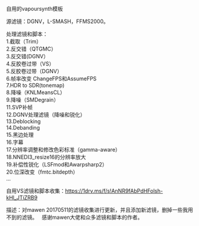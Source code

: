自用的vapoursynth模板

源滤镜：DGNV，L-SMASH，FFMS2000。

处理滤镜和脚本：  
1.截取（Trim）  
2.反交错（QTGMC）  
3.反交错(DGNV）  
4.反胶卷过带（VS）  
5.反胶卷过带（DGNV）  
6.帧率改变 ChangeFPS和AssumeFPS  
7.HDR to SDR(tonemap)  
8.降噪（KNLMeansCL）  
9.降噪（SMDegrain）  
11.SVP补帧  
12.DGNV处理滤镜（降噪和锐化）  
13.Deblocking  
14.Debanding  
15.黑边处理  
16.字幕  
17.分辨率调整和修改色彩标准（gamma-aware）  
18.NNEDI3_resize16的分辨率放大  
19.补偿性锐化（LSFmod和Awarpsharp2）  
20.位深改变（fmtc.bitdepth）  
...  

自用VS滤镜和脚本收集：https://1drv.ms/f/s!AnNR9fAbPdHFolsh-kHl_JTiZRB9  

描述：对mawen 20170511的滤镜收集进行更新，并且添加新滤镜，删掉一些我用不到的滤镜。  
感谢mawen大佬和众多滤镜和脚本的作者。
